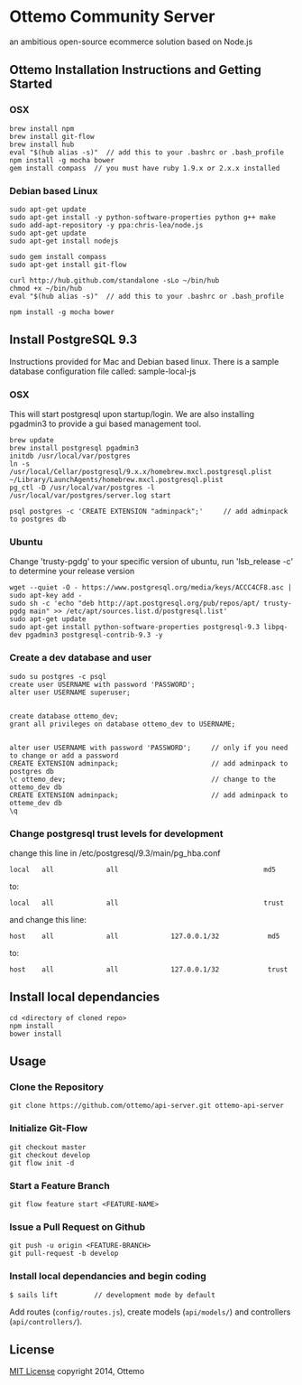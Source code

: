 # Ottemo Community Server

an ambitious open-source ecommerce solution based on Node.js

## Ottemo Installation Instructions and Getting Started

### OSX
    brew install npm
    brew install git-flow
    brew install hub
    eval "$(hub alias -s)"  // add this to your .bashrc or .bash_profile
    npm install -g mocha bower
    gem install compass  // you must have ruby 1.9.x or 2.x.x installed

### Debian based Linux
    sudo apt-get update
    sudo apt-get install -y python-software-properties python g++ make
    sudo add-apt-repository -y ppa:chris-lea/node.js
    sudo apt-get update
    sudo apt-get install nodejs

    sudo gem install compass
    sudo apt-get install git-flow

    curl http://hub.github.com/standalone -sLo ~/bin/hub
    chmod +x ~/bin/hub
    eval "$(hub alias -s)"  // add this to your .bashrc or .bash_profile

    npm install -g mocha bower

## Install PostgreSQL 9.3

Instructions provided for Mac and Debian based linux. There is a sample database configuration file called: sample-local-js

### OSX

This will start postgresql upon startup/login.  We are also installing pgadmin3 to provide a gui based management tool.

    brew update
    brew install postgresql pgadmin3
    initdb /usr/local/var/postgres
    ln -s /usr/local/Cellar/postgresql/9.x.x/homebrew.mxcl.postgresql.plist ~/Library/LaunchAgents/homebrew.mxcl.postgresql.plist
    pg_ctl -D /usr/local/var/postgres -l /usr/local/var/postgres/server.log start

    psql postgres -c 'CREATE EXTENSION "adminpack";'     // add adminpack to postgres db

### Ubuntu
 
Change 'trusty-pgdg' to your specific version of ubuntu, run 'lsb_release -c' to determine your release version

    wget --quiet -O - https://www.postgresql.org/media/keys/ACCC4CF8.asc | sudo apt-key add -
    sudo sh -c 'echo "deb http://apt.postgresql.org/pub/repos/apt/ trusty-pgdg main" >> /etc/apt/sources.list.d/postgresql.list'
    sudo apt-get update
    sudo apt-get install python-software-properties postgresql-9.3 libpq-dev pgadmin3 postgresql-contrib-9.3 -y

### Create a dev database and user
    
    sudo su postgres -c psql
    create user USERNAME with password 'PASSWORD';
    alter user USERNAME superuser;
    

    create database ottemo_dev;
    grant all privileges on database ottemo_dev to USERNAME;
    

    alter user USERNAME with password 'PASSWORD';     // only if you need to change or add a password
    CREATE EXTENSION adminpack;                       // add adminpack to postgres db
    \c ottemo_dev;                                    // change to the ottemo_dev db
    CREATE EXTENSION adminpack;                       // add adminpack to otteme_dev db
    \q

### Change postgresql trust levels for development

change this line in /etc/postgresql/9.3/main/pg_hba.conf

    local   all             all                                    md5
to:

    local   all             all                                    trust

and change this line: 

    host    all             all             127.0.0.1/32            md5
    
to:

    host    all             all             127.0.0.1/32            trust

## Install local dependancies
    cd <directory of cloned repo>
    npm install
    bower install

## Usage

### Clone the Repository
    git clone https://github.com/ottemo/api-server.git ottemo-api-server

### Initialize Git-Flow
    git checkout master
    git checkout develop
    git flow init -d

### Start a Feature Branch
    git flow feature start <FEATURE-NAME>

### Issue a Pull Request on Github
    git push -u origin <FEATURE-BRANCH>
    git pull-request -b develop

### Install local dependancies and begin coding
    $ sails lift         // development mode by default

Add routes (`config/routes.js`), create models (`api/models/`) and controllers (`api/controllers/`).

## License

[MIT License](http://mit-license.org/) copyright 2014, Ottemo
